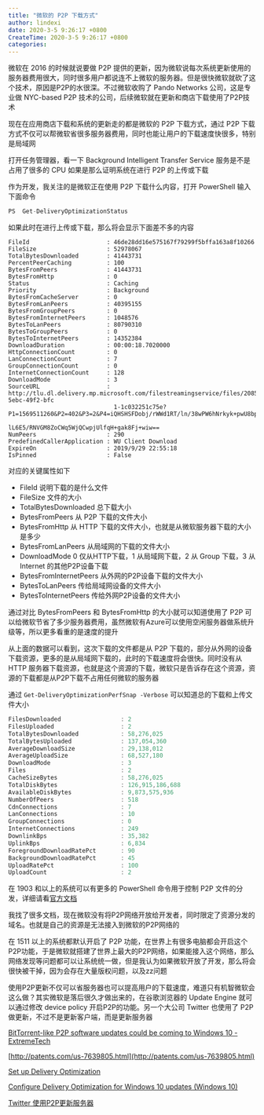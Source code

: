 ```yaml
---
title: "微软的 P2P 下载方式"
author: lindexi
date: 2020-3-5 9:26:17 +0800
CreateTime: 2020-3-5 9:26:17 +0800
categories: 
---
```


微软在 2016 的时候就说要做 P2P 提供的更新，因为微软说每次系统更新使用的服务器费用很大，同时很多用户都说连不上微软的服务器。但是很快微软就砍了这个技术，原因是P2P的水很深。不过微软收购了 Pando Networks 公司，这是专业做 NYC-based P2P 技术的公司，后续微软就在更新和商店下载使用了P2P技术

<!--more-->


<!-- csdn -->

现在在应用商店下载和系统的更新走的都是微软的 P2P 下载方式，通过 P2P 下载方式不仅可以帮微软省很多服务器费用，同时也能让用户的下载速度快很多，特别是局域网

打开任务管理器，看一下 Background Intelligent Transfer Service 服务是不是占用了很多的 CPU 如果是那么证明系统在进行 P2P 的上传或下载

作为开发，我关注的是微软正在使用 P2P 下载什么内容，打开 PowerShell 输入下面命令

```csharp
PS  Get-DeliveryOptimizationStatus
```

如果此时在进行上传或下载，那么将会显示下面差不多的内容

```
FileId                      : 46de28dd16e575167f79299f5bffa163a8f10266
FileSize                    : 52978067
TotalBytesDownloaded        : 41443731
PercentPeerCaching          : 100
BytesFromPeers              : 41443731
BytesFromHttp               : 0
Status                      : Caching
Priority                    : Background
BytesFromCacheServer        : 0
BytesFromLanPeers           : 40395155
BytesFromGroupPeers         : 0
BytesFromInternetPeers      : 1048576
BytesToLanPeers             : 80790310
BytesToGroupPeers           : 0
BytesToInternetPeers        : 14352384
DownloadDuration            : 00:00:18.7020000
HttpConnectionCount         : 0
LanConnectionCount          : 7
GroupConnectionCount        : 0
InternetConnectionCount     : 128
DownloadMode                : 3
SourceURL                   : http://tlu.dl.delivery.mp.microsoft.com/filestreamingservice/files/20852e53-5ebc-49f2-bfc
                              1-1c032251c75e?P1=1569511260&P2=402&P3=2&P4=iQHSHSFDobj/rWWd1RT/ln/38wPW6hNrkyk+pwU8bp6CE
                              lL6E5/RNVGM8ZoCWq5WjQCwpjUlfqH+gak8Fj+wiw==
NumPeers                    : 290
PredefinedCallerApplication : WU Client Download
ExpireOn                    : 2019/9/29 22:55:18
IsPinned                    : False
```

对应的关键属性如下

- FileId 说明下载的是什么文件
- FileSize 文件的大小
- TotalBytesDownloaded 总下载大小
- BytesFromPeers 从 P2P 下载的文件大小
- BytesFromHttp 从 HTTP 下载的文件大小，也就是从微软服务器下载的大小是多少
- BytesFromLanPeers 从局域网的下载的文件大小
- DownloadMode 0 仅从HTTP下载，1 从局域网下载，2 从 Group 下载，3 从 Internet 的其他P2P设备下载
- BytesFromInternetPeers 从外网的P2P设备下载的文件大小
- BytesToLanPeers 传给局域网设备的文件大小
- BytesToInternetPeers 传给外网P2P设备的文件大小

通过对比 BytesFromPeers 和 BytesFromHttp 的大小就可以知道使用了 P2P 可以给微软节省了多少服务器费用，虽然微软有Azure可以使用空闲服务器做系统升级等，所以更多看重的是速度的提升

从上面的数据可以看到，这次下载的文件都是从 P2P 下载的，部分从外网的设备下载资源，更多的是从局域网下载的，此时的下载速度将会很快。同时没有从 HTTP 服务器下载资源，也就是这个资源的下载，微软只是告诉存在这个资源，资源的下载都是从P2P下载不占用任何微软的服务器

通过 `Get-DeliveryOptimizationPerfSnap -Verbose` 可以知道总的下载和上传文件大小

```csharp
FilesDownloaded                 : 2
FilesUploaded                   : 2
TotalBytesDownloaded            : 58,276,025
TotalBytesUploaded              : 137,054,360
AverageDownloadSize             : 29,138,012
AverageUploadSize               : 68,527,180
DownloadMode                    : 3
Files                           : 2
CacheSizeBytes                  : 58,276,025
TotalDiskBytes                  : 126,915,186,688
AvailableDiskBytes              : 9,873,575,936
NumberOfPeers                   : 518
CdnConnections                  : 7
LanConnections                  : 10
GroupConnections                : 0
InternetConnections             : 249
DownlinkBps                     : 35,382
UplinkBps                       : 6,834
ForegroundDownloadRatePct       : 90
BackgroundDownloadRatePct       : 45
UploadRatePct                   : 100
UploadCount                     : 2
```

在 1903 和以上的系统可以有更多的 PowerShell 命令用于控制 P2P 文件的分发，详细请看[官方文档](https://docs.microsoft.com/en-us/windows/deployment/update/waas-delivery-optimization-setup)

我找了很多文档，现在微软没有将P2P网络开放给开发者，同时限定了资源分发的域名。也就是自己的资源是无法接入到微软的P2P网络的

在 1511 以上的系统都默认开启了 P2P 功能，在世界上有很多电脑都会开启这个P2P功能，于是微软就搭建了世界上最大的P2P网络，如果能接入这个网络，那么网络发现等问题都可以让系统统一做，但是我认为如果微软开放了开发，那么将会很快被干掉，因为会存在大量版权问题，以及zz问题

使用P2P更新不仅可以省服务器也可以提高用户的下载速度，难道只有机智微软会这么做？其实微软是落后很久才做出来的，在谷歌浏览器的 Update Engine 就可以通过修改 device policy 开启P2P的功能。另一个大公司 Twitter 也使用了 P2P 做更新，不过不是更新客户端，而是更新服务器

[BitTorrent-like P2P software updates could be coming to Windows 10 - ExtremeTech](https://www.extremetech.com/computing/201269-bittorrent-like-p2p-software-updates-could-be-coming-to-windows-10 )

[http://patents.com/us-7639805.html](http://patents.com/us-7639805.html)

[Set up Delivery Optimization](https://docs.microsoft.com/en-us/windows/deployment/update/waas-delivery-optimization-setup )

[Configure Delivery Optimization for Windows 10 updates (Windows 10)](https://docs.microsoft.com/en-us/windows/deployment/update/waas-delivery-optimization )

[Twitter 使用P2P更新服务器](https://blog.twitter.com/engineering/en_us/a/2010/murder-fast-datacenter-code-deploys-using-bittorrent.html)

